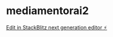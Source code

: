 # mediamentorai2

[Edit in StackBlitz next generation editor ⚡️](https://stackblitz.com/~/github.com/iconicrelics/mediamentorai2)